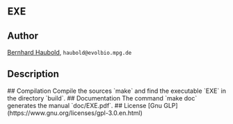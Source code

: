 # `EXE`
## Author
[Bernhard Haubold](http://thymine.evolbio.mpg.de/), `haubold@evolbio.mpg.de`
## Description
<Description>
## Compilation
Compile the sources `make` and find the executable `EXE` in the
directory `build`.
## Documentation
The command
`make doc`
generates the manual `doc/EXE.pdf`.
## License
[Gnu GLP](https://www.gnu.org/licenses/gpl-3.0.en.html)
